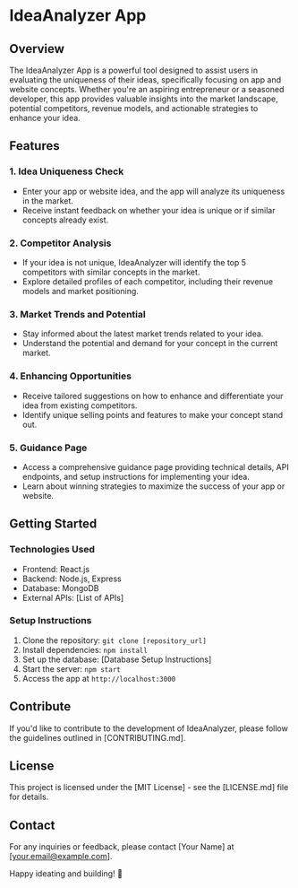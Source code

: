 # IdeaAnalyzer App

## Overview

The IdeaAnalyzer App is a powerful tool designed to assist users in evaluating the uniqueness of their ideas, specifically focusing on app and website concepts. Whether you're an aspiring entrepreneur or a seasoned developer, this app provides valuable insights into the market landscape, potential competitors, revenue models, and actionable strategies to enhance your idea.

## Features

### 1. Idea Uniqueness Check

- Enter your app or website idea, and the app will analyze its uniqueness in the market.
- Receive instant feedback on whether your idea is unique or if similar concepts already exist.

### 2. Competitor Analysis

- If your idea is not unique, IdeaAnalyzer will identify the top 5 competitors with similar concepts in the market.
- Explore detailed profiles of each competitor, including their revenue models and market positioning.

### 3. Market Trends and Potential

- Stay informed about the latest market trends related to your idea.
- Understand the potential and demand for your concept in the current market.

### 4. Enhancing Opportunities

- Receive tailored suggestions on how to enhance and differentiate your idea from existing competitors.
- Identify unique selling points and features to make your concept stand out.

### 5. Guidance Page

- Access a comprehensive guidance page providing technical details, API endpoints, and setup instructions for implementing your idea.
- Learn about winning strategies to maximize the success of your app or website.

## Getting Started

### Technologies Used

- Frontend: React.js
- Backend: Node.js, Express
- Database: MongoDB
- External APIs: [List of APIs]

### Setup Instructions

1. Clone the repository: `git clone [repository_url]`
2. Install dependencies: `npm install`
3. Set up the database: [Database Setup Instructions]
4. Start the server: `npm start`
5. Access the app at `http://localhost:3000`

## Contribute

If you'd like to contribute to the development of IdeaAnalyzer, please follow the guidelines outlined in [CONTRIBUTING.md].

## License

This project is licensed under the [MIT License] - see the [LICENSE.md] file for details.

## Contact

For any inquiries or feedback, please contact [Your Name] at [your.email@example.com].

Happy ideating and building! 🚀
